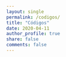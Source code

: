 ```yaml
---
layout: single
permalink: /codigos/
title: "Códigos"
date: 2020-04-11
author_profile: true
share: false
comments: false
---
```





